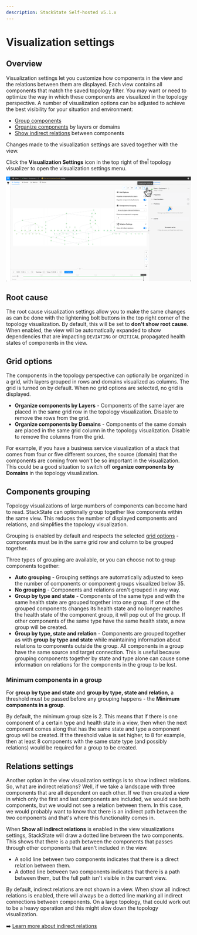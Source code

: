 ```yaml
---
description: StackState Self-hosted v5.1.x 
---
```


# Visualization settings

## Overview

Visualization settings let you customize how components in the view and the relations between them are displayed. Each view contains all components that match the saved topology filter. You may want or need to optimize the way in which these components are visualized in the topology perspective. A number of visualization options can be adjusted to achieve the best visibility for your situation and environment:

* [Group components](visualization_settings.md#components-grouping)
* [Organize components](visualization_settings.md#grid-options) by layers or domains
* [Show indirect relations](visualization_settings.md#relations-settings) between components

Changes made to the visualization settings are saved together with the view.

Click the **Visualization Settings** icon in the top right of theÏ topology visualizer to open the visualization settings menu. 

![Visualization settings menu](.gitbook/assets/v52_visualization_settings.png)

## Root cause

The root cause visualization settings allow you to make the same changes as can be done with the lightening bolt buttons in the top right corner of the topology visualization. By default, this will be set to **don't show root cause**. When enabled, the view will be automatically expanded to show dependencies that are impacting `DEVIATING` or `CRITICAL` propagated health states of components in the view.

## Grid options

The components in the topology perspective can optionally be organized in a grid, with layers grouped in rows and domains visualized as columns. The grid is turned on by default. When no grid options are selected, no grid is displayed.

* **Organize components by Layers** - Components of the same layer are placed in the same grid row in the topology visualization. Disable to remove the rows from the grid.
* **Organize components by Domains** - Components of the same domain are placed in the same grid column in the topology visualization. Disable to remove the columns from the grid.

For example, if you have a business service visualization of a stack that comes from four or five different sources, the source \(domain\) that the components are coming from won't be so important in the visualization. This could be a good situation to switch off **organize components by Domains** in the topology visualization.

## Components grouping

Topology visualizations of large numbers of components can become hard to read. StackState can optionally group together like components within the same view. This reduces the number of displayed components and relations, and simplifies the topology visualization.

Grouping is enabled by default and respects the selected [grid options](visualization_settings.md#grid-options) - components must be in the same grid row and column to be grouped together.

Three types of grouping are available, or you can choose not to group components together:

* **Auto grouping** - Grouping settings are automatically adjusted to keep the number of components or component groups visualized below 35.
* **No grouping** - Components and relations aren't grouped in any way.
* **Group by type and state** - Components of the same type and with the same health state are grouped together into one group. If one of the grouped components changes its health state and no longer matches the health state of the component group, it will pop out of the group. If other components of the same type have the same health state, a new group will be created.
* **Group by type, state and relation** - Components are grouped together as with **group by type and state** while maintaining information about relations to components outside the group. All components in a group have the same source and target connection. This is useful because grouping components together by state and type alone can cause some information on relations for the components in the group to be lost.

### Minimum components in a group 

For **group by type and state** and **group by type, state and relation**, a threshold must be passed before any grouping happens - the **Minimum components in a group**. 

By default, the minimum group size is 2. This means that if there is one component of a certain type and health state in a view, then when the next component comes along that has the same state and type a component group will be created. If the threshold value is set higher, to 8 for example, then at least 8 components with the same state type \(and possibly relations\) would be required for a group to be created.

## Relations settings

Another option in the view visualization settings is to show indirect relations. So, what are indirect relations? Well, if we take a landscape with three components that are all dependent on each other. If we then created a view in which only the first and last components  are included, we would see both components, but we would not see a relation between them. In this case, we would probably want to know that there is an indirect path between the two components and that's where this functionality comes in.

When **Show all indirect relations** is enabled in the view visualizations settings, StackState will draw a dotted line between the two components. This shows that there is a path between the components that passes through other components that aren't included in the view.

* A solid line between two components indicates that there is a direct relation between them.
* A dotted line between two components indicates that there is a path between them, but the full path isn't visible in the current view.

By default, indirect relations are not shown in a view. When show all indirect relations is enabled, there will always be a dotted line marking all indirect connections between components. On a large topology, that could work out to be a heavy operation and this might slow down the topology visualization.

➡️ [Learn more about indirect relations](/use/concepts/relations.md#relation-types)